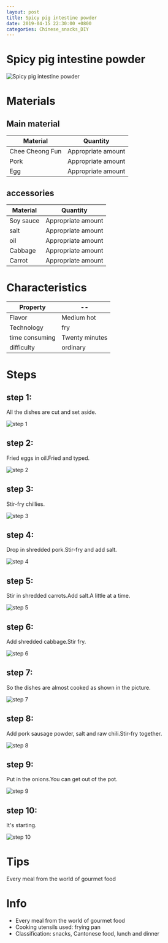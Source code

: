 ```yaml
---
layout: post
title: Spicy pig intestine powder
date: 2019-04-15 22:30:00 +0800
categories: Chinese_snacks_DIY
---
```


# Spicy pig intestine powder

![Spicy pig intestine powder]({{site.baseurl}}/img/431381/431381.jpg)

# Materials


## Main material

Material|Quantity
--|--
Chee Cheong Fun|Appropriate amount
Pork|Appropriate amount
Egg|Appropriate amount

## accessories

Material|Quantity
--|--
Soy sauce|Appropriate amount
salt|Appropriate amount
oil|Appropriate amount
Cabbage|Appropriate amount
Carrot|Appropriate amount

# Characteristics

Property|--
--|--
Flavor|Medium hot
Technology|fry
time consuming|Twenty minutes
difficulty|ordinary

# Steps

## step 1:

All the dishes are cut and set aside.

![step 1]({{site.baseurl}}/img/431381/1.jpg)

## step 2:

Fried eggs in oil.Fried and typed.

![step 2]({{site.baseurl}}/img/431381/2.jpg)

## step 3:

Stir-fry chillies.

![step 3]({{site.baseurl}}/img/431381/3.jpg)

## step 4:

Drop in shredded pork.Stir-fry and add salt.

![step 4]({{site.baseurl}}/img/431381/4.jpg)

## step 5:

Stir in shredded carrots.Add salt.A little at a time.

![step 5]({{site.baseurl}}/img/431381/5.jpg)

## step 6:

Add shredded cabbage.Stir fry.

![step 6]({{site.baseurl}}/img/431381/6.jpg)

## step 7:

So the dishes are almost cooked as shown in the picture.

![step 7]({{site.baseurl}}/img/431381/7.jpg)

## step 8:

Add pork sausage powder, salt and raw chili.Stir-fry together.

![step 8]({{site.baseurl}}/img/431381/8.jpg)

## step 9:

Put in the onions.You can get out of the pot.

![step 9]({{site.baseurl}}/img/431381/9.jpg)

## step 10:

It's starting.

![step 10]({{site.baseurl}}/img/431381/10.jpg)

# Tips

Every meal from the world of gourmet food

# Info

- Every meal from the world of gourmet food
- Cooking utensils used: frying pan
- Classification: snacks, Cantonese food, lunch and dinner